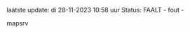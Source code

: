 laatste update: 
di 28-11-2023 10:58   uur 
Status: FAALT - fout - 
<div class="service R">mapsrv</div>